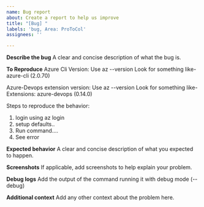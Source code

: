 ```yaml
---
name: Bug report
about: Create a report to help us improve
title: "[Bug] "
labels: 'bug, Area: ProToCol'
assignees: ''

---
```


**Describe the bug**
A clear and concise description of what the bug is.

**To Reproduce**
Azure Cli Version: 
Use az --version 
Look for something like-
azure-cli (2.0.70)

Azure-Devops extension version: 
Use az --version
Look for something like-
Extensions:
azure-devops (0.14.0)

Steps to reproduce the behavior:
1. login using az login
2. setup defaults..
3. Run command....
4. See error

**Expected behavior**
A clear and concise description of what you expected to happen.

**Screenshots**
If applicable, add screenshots to help explain your problem.

**Debug logs**
Add the output of the command running it with debug mode (--debug)

**Additional context**
Add any other context about the problem here.
